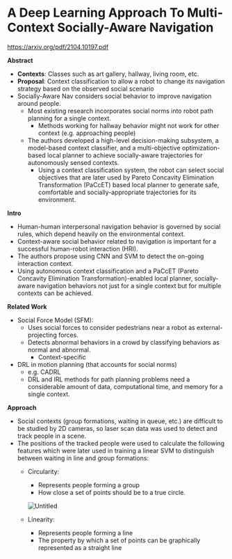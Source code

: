 # A Deep Learning Approach To Multi-Context Socially-Aware Navigation

https://arxiv.org/pdf/2104.10197.pdf

**Abstract**

- **Contexts**: Classes such as art gallery, hallway, living room, etc.
- **Proposal**: Context classification to allow a robot to change its navigation strategy based on the observed social scenario
- Socially-Aware Nav considers social behavior to improve navigation around people.
    - Most existing research incorporates social norms into robot path planning for a single context.
        - Methods working for hallway behavior might not work for other context (e.g. approaching people)
    - The authors developed a high-level decision-making subsystem, a model-based context classifier, and a multi-objective optimization-based local planner to achieve socially-aware trajectories for autonomously sensed contexts.
        - Using a context classification system, the robot can
        select social objectives that are later used by Pareto Concavity Elimination Transformation (PaCcET) based local planner to generate safe, comfortable and socially-appropriate trajectories for its environment.

**Intro**

- Human-human interpersonal navigation behavior is governed
by social rules, which depend heavily on the environmental
context.
- Context-aware social behavior related to navigation is important for a successful human-robot interaction (HRI).
- The authors propose using CNN and SVM to detect the on-going interaction context.
- Using autonomous context classification and a PaCcET (Pareto Concavity Elimination Transformation)-enabled local planner, socially-aware navigation behaviors not just for a single context but for multiple contexts can be achieved.

**Related Work**

- Social Force Model (SFM):
    - Uses social forces to consider pedestrians near a robot as external-projecting forces.
    - Detects abnormal behaviors in a crowd by classifying behaviors as normal and abnormal.
        - Context-specific
- DRL in motion planning (that accounts for social norms)
    - e.g. CADRL
    - DRL and IRL methods for path planning problems need a considerable amount of data, computational time, and memory for a single context.

**Approach**

- Social contexts (group formations, waiting in queue, etc.) are difficult to be studied by 2D cameras, so laser scan data was used to detect and track people in a scene.
- The positions of the tracked people were used to calculate the following features which were later used in training a linear SVM to distinguish between waiting in line and group formations:
    - Circularity:
        - Represents people forming a group
        - How close a set of points should be to a true circle.
        
        ![Untitled](https://s3-us-west-2.amazonaws.com/secure.notion-static.com/900e53f4-88a5-428c-ad79-31a08bb9132a/Untitled.png)
        
    - Linearity:
        - Represents people forming a line
        - The property by which a set of points can be graphically represented as a straight line
